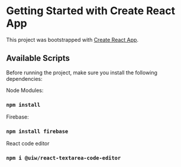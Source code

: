 # Getting Started with Create React App

This project was bootstrapped with [Create React App](https://github.com/facebook/create-react-app).

## Available Scripts

Before running the project, make sure you install the following dependencies:

Node Modules:
### `npm install`

Firebase:
### `npm install firebase`

React code editor
### `npm i @uiw/react-textarea-code-editor`
